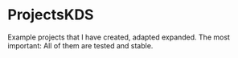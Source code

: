 # ProjectsKDS
Example projects that I have created, adapted expanded. The most important: All of them are tested and stable.
